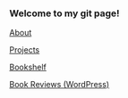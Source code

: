 ### Welcome to my git page!

[About](about.md)

[Projects](projects.md)

[Bookshelf](bookshelf.md)

[Book Reviews (WordPress)](bookreviews.md)



